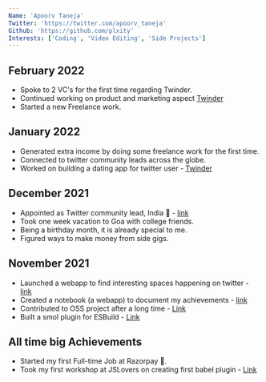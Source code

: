 ```yaml
---
Name: 'Apoorv Taneja'
Twitter: 'https://twitter.com/apoorv_taneja'
Github: 'https://github.com/plxity'
Interests: ['Coding', 'Video Editing', 'Side Projects']
---
```


## February 2022
- Spoke to 2 VC's for the first time regarding Twinder.
- Continued working on product and marketing aspect [Twinder](http://twinder.fun/)
- Started a new Freelance work. 


## January 2022
- Generated extra income by doing some freelance work for the first time. 
- Connected to twitter community leads across the globe.
- Worked on building a dating app for twitter user - [Twinder](http://twinder.fun/)


## December 2021
- Appointed as Twitter community lead, India 🎉 - [link](https://twitter.com/pragdua/status/1467559757087068162)
- Took one week vacation to Goa with college friends.
- Being a birthday month, it is already special to me. 
- Figured ways to make money from side gigs.


## November 2021
- Launched a webapp to find interesting spaces happening on twitter - [link](https://lookfora.space/)
- Created a notebook (a webapp) to document my achievements - [link](https://www.achievementsof.life/plxity)
- Contributed to OSS project after a long time - [Link](https://github.com/thysultan/stylis.js/pull/276)
- Built a smol plugin for ESBuild - [Link](https://github.com/plxity/esbuild-cross-browser-css)

## All time big Achievements

- Started my first Full-time Job at Razorpay 🎉.
- Took my first workshop at JSLovers on creating first babel plugin - [Link](https://www.youtube.com/watch?v=dgK__fSFZzc)

